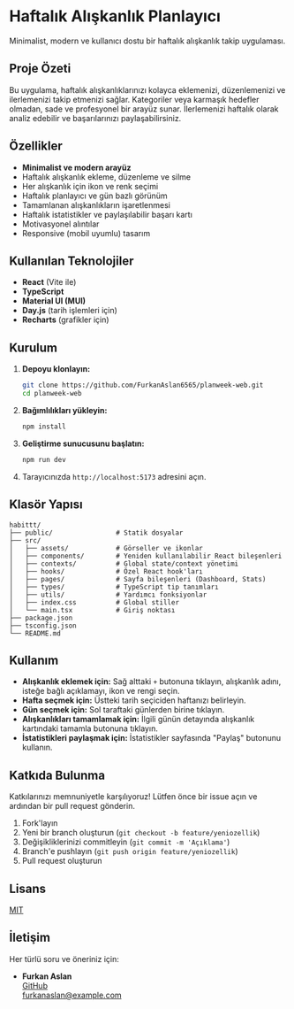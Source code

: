 # Haftalık Alışkanlık Planlayıcı

Minimalist, modern ve kullanıcı dostu bir haftalık alışkanlık takip uygulaması.

## Proje Özeti
Bu uygulama, haftalık alışkanlıklarınızı kolayca eklemenizi, düzenlemenizi ve ilerlemenizi takip etmenizi sağlar. Kategoriler veya karmaşık hedefler olmadan, sade ve profesyonel bir arayüz sunar. İlerlemenizi haftalık olarak analiz edebilir ve başarılarınızı paylaşabilirsiniz.

## Özellikler
- **Minimalist ve modern arayüz**
- Haftalık alışkanlık ekleme, düzenleme ve silme
- Her alışkanlık için ikon ve renk seçimi
- Haftalık planlayıcı ve gün bazlı görünüm
- Tamamlanan alışkanlıkların işaretlenmesi
- Haftalık istatistikler ve paylaşılabilir başarı kartı
- Motivasyonel alıntılar
- Responsive (mobil uyumlu) tasarım

## Kullanılan Teknolojiler
- **React** (Vite ile)
- **TypeScript**
- **Material UI (MUI)**
- **Day.js** (tarih işlemleri için)
- **Recharts** (grafikler için)

## Kurulum
1. **Depoyu klonlayın:**
   ```bash
   git clone https://github.com/FurkanAslan6565/planweek-web.git
   cd planweek-web
   ```
2. **Bağımlılıkları yükleyin:**
   ```bash
   npm install
   ```
3. **Geliştirme sunucusunu başlatın:**
   ```bash
   npm run dev
   ```
4. Tarayıcınızda `http://localhost:5173` adresini açın.

## Klasör Yapısı
```
habittt/
├── public/                # Statik dosyalar
├── src/
│   ├── assets/            # Görseller ve ikonlar
│   ├── components/        # Yeniden kullanılabilir React bileşenleri
│   ├── contexts/          # Global state/context yönetimi
│   ├── hooks/             # Özel React hook'ları
│   ├── pages/             # Sayfa bileşenleri (Dashboard, Stats)
│   ├── types/             # TypeScript tip tanımları
│   ├── utils/             # Yardımcı fonksiyonlar
│   ├── index.css          # Global stiller
│   └── main.tsx           # Giriş noktası
├── package.json
├── tsconfig.json
└── README.md
```

## Kullanım
- **Alışkanlık eklemek için:** Sağ alttaki `+` butonuna tıklayın, alışkanlık adını, isteğe bağlı açıklamayı, ikon ve rengi seçin.
- **Hafta seçmek için:** Üstteki tarih seçiciden haftanızı belirleyin.
- **Gün seçmek için:** Sol taraftaki günlerden birine tıklayın.
- **Alışkanlıkları tamamlamak için:** İlgili günün detayında alışkanlık kartındaki tamamla butonuna tıklayın.
- **İstatistikleri paylaşmak için:** İstatistikler sayfasında "Paylaş" butonunu kullanın.

## Katkıda Bulunma
Katkılarınızı memnuniyetle karşılıyoruz! Lütfen önce bir issue açın ve ardından bir pull request gönderin.

1. Fork'layın
2. Yeni bir branch oluşturun (`git checkout -b feature/yeniozellik`)
3. Değişikliklerinizi commitleyin (`git commit -m 'Açıklama'`)
4. Branch'e pushlayın (`git push origin feature/yeniozellik`)
5. Pull request oluşturun

## Lisans
[MIT](LICENSE)

## İletişim
Her türlü soru ve öneriniz için:
- **Furkan Aslan**  
  [GitHub](https://github.com/FurkanAslan6565)  
  furkanaslan@example.com